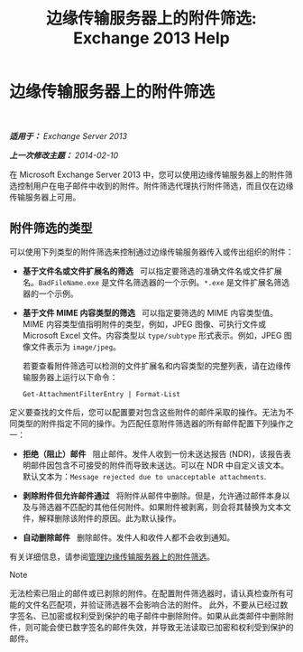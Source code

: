 ﻿---
title: '边缘传输服务器上的附件筛选: Exchange 2013 Help'
TOCTitle: 边缘传输服务器上的附件筛选
ms:assetid: be39a181-c82e-41f5-8846-085bf1f84164
ms:mtpsurl: https://technet.microsoft.com/zh-cn/library/Bb124399(v=EXCHG.150)
ms:contentKeyID: 60829996
ms.date: 01/11/2018
mtps_version: v=EXCHG.150
ms.translationtype: HT
---

# 边缘传输服务器上的附件筛选

 

_**适用于：** Exchange Server 2013_

_**上一次修改主题：** 2014-02-10_

在 Microsoft Exchange Server 2013 中，您可以使用边缘传输服务器上的附件筛选控制用户在电子邮件中收到的附件。附件筛选代理执行附件筛选，而且仅在边缘传输服务器上可用。

## 附件筛选的类型

可以使用下列类型的附件筛选来控制通过边缘传输服务器传入或传出组织的附件：

  - **基于文件名或文件扩展名的筛选**   可以指定要筛选的准确文件名或文件扩展名。`BadFileName.exe` 是文件名筛选器的一个示例。`*.exe` 是文件扩展名筛选器的一个示例。

  - **基于文件 MIME 内容类型的筛选**   可以指定要筛选的 MIME 内容类型值。MIME 内容类型值指明附件的类型，例如，JPEG 图像、可执行文件或 Microsoft Excel 文件。内容类型以 `type/subtype` 形式表示。例如，JPEG 图像文件表示为 `image/jpeg`。
    
    若要查看附件筛选可以检测的文件扩展名和内容类型的完整列表，请在边缘传输服务器上运行以下命令：
    
        Get-AttachmentFilterEntry | Format-List

定义要查找的文件后，您可以配置要对包含这些附件的邮件采取的操作。无法为不同类型的附件指定不同的操作。为匹配任意附件筛选器的所有邮件配置下列操作之一：

  - **拒绝（阻止）邮件**   阻止邮件。发件人收到一份未送达报告 (NDR)，该报告表明邮件因包含不可接受的附件而导致未送达。可以在 NDR 中自定义该文本。默认文本为：`Message rejected due to unacceptable attachments`.

  - **剥除附件但允许邮件通过**   将附件从邮件中删除。但是，允许通过邮件本身以及与筛选器不匹配的其他任何附件。如果附件被剥离，则会将其替换为文本文件，解释删除该附件的原因。此为默认操作。

  - **自动删除邮件**   删除邮件。发件人和收件人都不会收到通知。

有关详细信息，请参阅[管理边缘传输服务器上的附件筛选](manage-attachment-filtering-on-edge-transport-servers-exchange-2013-help.md)。

> [!NOTE]
> 无法检索已阻止的邮件或已剥除的附件。在配置附件筛选器时，请认真检查所有可能的文件名匹配项，并验证筛选器不会影响合法的附件。
> 此外，不要从已经过数字签名、已加密或权利受到保护的电子邮件中删除附件。如果从此类邮件中删除附件，则可能会使已数字签名的邮件失效，并导致无法读取已加密和权利受到保护的邮件。

